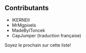 ## Contributants
* IKERNEII
* MrMgpixels
* MadeByIToncek
* CapJumper (traduction française)

Soyez le prochain sur cette liste!

<!--- Translated by CapJumper --->